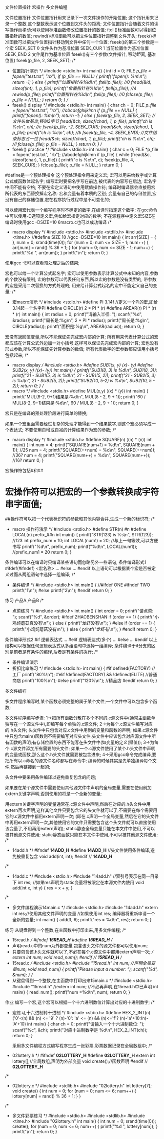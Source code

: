 文件位置指针
宏操作
多文件编程


文件位置指针
文件位置指针用来记录下一次文件操作的开始位置;
这个指针用来记录一个整数,这个整数表示这个位置到文件头的距离;
文件位置指针会随着文件的读写操作而移动;可以使用标准函数修改位置指针的数值;
ftell()标准函数可以得到位置指针的数值;
rewind()标准函数可以把文件位置指针调整到文件开头;
fseek()标准函数可以把文件位置指针移动到文件中任何一个位置;
fseek()的第三个参数是一个宏
    SEEK_SET    0    文件头作为基准位置
    SEEK_CUR    1    当前位置作为基准位置
    SEEK_END    2    文件尾作为基准位置
fseek()有三个参数(文件指针, 移动距离, 基准位置)
fseek(p_file, 2, SEEK_SET);
/*
 * 位置指针演示
 */
#include <stdio.h>
int main() {
    int id = 0;
    FILE *p_file = fopen("test.txt", "rb");
    if (p_file == NULL) {
        printf("fopen(): %m\n");
        return -1;
    } else {
        printf("位置指针在%ld\n", ftell(p_file));    //0
        fread(&id, sizeof(int), 1, p_file);
        printf("位置指针在%ld\n", ftell(p_file));    //4
        rewind(p_file);
        printf("位置指针在%ld\n", ftell(p_file));    //0
        fclose(p_file);
        p_file = NULL;
    }
    return 0;
}
/*
 * fseek() display
 */
#include <stdio.h>
int main() {
    char ch = 0;
    FILE *p_file = fopen("test.txt", "rb");    //abcdefghijklmn
    if (p_file == NULL) {
        printf("fopen(): %m\n");
        return -1;
    } else {
        fseek(p_file, 2, SEEK_SET);    //文件头做基准,移动2字节
        fread(&ch, sizeof(char), 1, p_file);
        printf("ch is %c\n", ch);    //c
        fseek(p_file, -2, SEEK_CUR);
        fread(&ch, sizeof(char), 1, p_file);
        printf("ch is %c\n", ch);    //b
        fseek(p_file, -4, SEEK_END);    //文件结束标志占一位
        fread(&ch, sizeof(char), 1, p_file);
        printf("ch is %c\n", ch);    //l
        fclose(p_file);
        p_file = NULL;
    }
    return 0;
}
/*
 * fseek() practice
 */
#include <stdio.h>
int main() {
    char c = 0;
    FILE *p_file = fopen("test.txt", "rb"); //abcdefghijklmn
    if (p_file) {
        while (fread(&c, sizeof(char), 1, p_file)) {
            printf("c is %c\n", c);
            fseek(p_file, 4, SEEK_CUR);
        }
        fclose(p_file);
        p_file = NULL;
    }
    return 0;
}


#define是一个预处理指令
这个预处理指令用来定义宏;
宏可以用来给数字或计算公式或函数体起名字;
编写宏时要把名字写在前边,被代表的内容写在后边;
宏名字中间不能有空格;
不要在宏定义语句中使用赋值操作符;
编译时编译器会直接用宏所代表的东西替换掉宏名称;
宏和变量有着本质的区别;
变量有自己的存储位置,宏没有自己的存储位置,宏在程序执行过程中是不可变化的;

可以使用宏代表一个编写程序时不确定的数字,在编译时指定这个数字;
在gcc命令中可以使用-D选项定义宏,例如给宏指定对应的数字;
不在源程序中定义宏SIZE在编译时使用gcc -DSIZE=10 6macro.c也可以成功编译
/*
 * macro display
 */
#include <stdio.h>
#include <stdlib.h>
#include <time.h>
//#define       SIZE     10
//gcc -DSIZE=10
int main() {
    int arr[SIZE] = { }, num = 0;
    srand(time(0));
    for (num = 0; num <= SIZE - 1; num++) {
        arr[num] = rand() % 36 + 1;
    }
    for (num = 0; num <= SIZE - 1; num++) {
        printf("%d ", arr[num]);
    }
    printf("\n");
    return 0;
}

使用gcc -E可以查看预处理之后的结果;

宏也可以给一个计算公式起名字;
宏可以使用参数表示计算公式中未知的内容,参数的个数没有限制;
宏的参数可以代表任何东西,所以宏的参数是没有类型的;
带参数的宏是采用二次替换的方式处理的;
用来给计算公式起名的宏中不能定义自己的变量;
/*
 * 宏macro演示
 */
#include <stdio.h>
#define    PI        3.14f    //定义一个PI的宏,即给3.14起一个名字PI
#define    CIRCLE(r)        2 * PI * (r)
#define    AREAR(r)        PI * (r) * (r)
int main() {
    int radius = 0;
    printf("请输入半径: ");
    scanf("%d", &radius);
    printf("周长是:%g\n", 2 * PI * radius);
    printf("周长是:%g\n", CIRCLE(radius));
    printf("面积是:%g\n", AREAR(radius));
    return 0;
}

宏没有返回值变量,所以不能保证先完成宏内部的计算;
所有用来代表计算公式的宏都应该在计算公式外边加一对小括号,这样可以保证先完成宏内部的计算;
宏也没有形式参数,所以不能保证先计算参数的数值;
所有代表数字的宏参数都应该用小括号包括起来;
/*
 * macro display
 */
#include <stdio.h>
#define    SUB1(x, y)    (x)- (y)
#define    SUB2(x, y)    ((x)- (y))
int main() {
    printf("SUB1(8, 3) is %d\n", SUB1(8, 3));
    printf("21 - SUB1(5, 3) is %d\n", 21 - SUB1(5, 2));
    printf("21 - SUB2(5, 3) is %d\n", 21 - SUB2(5, 2));
    printf("SUB2(10, 5-2) is %d\n", SUB2(10, 5 - 2));
    return 0;
}
/*
 * macro
 */
#include <stdio.h>
#define    MUL(x,y)    ((x) * (y))
int main() {
    printf("MUL(8-2, 9+1)结果是:%d\n", MUL(8 - 2, 9 + 1));
    printf("60 / MUL(8-2, 9+1)结果是:%d\n", 60 / MUL(8 - 2, 9 + 1));
    return 0;
}

宏只是在编译的预处理阶段进行简单的替换;

如果一个宏里面需要经过复杂的处理才能得到一个结果数字,则这个宏必须写成一个表达式;
不要使用自增或自减的计算结果作为宏的参数;
/*
 * macro display
 */
#include <stdio.h>
#define    SQUARE(n)    ((n) * (n))
int main() {
    int num = 4;
    printf("SQUARE(num+1) = %d\n", SQUARE(num + 1)); //25
    num = 4;
    printf("SQUARE(++num) = %d\n", SQUARE(++num));    //36?
    num = 4;
    printf("SQUARE(num++) = %d\n", SQUARE(num++));    //16?
    return 0;
}

宏操作符包括#和##
# 宏操作符可以把宏的一个参数转换成字符串字面值;
##操作符可以把一个代表标识符的参数和其他内容合并,生成一个新的标识符;
/*
 * macro 操作符演示
 */
#include <stdio.h>
#define    STR(n)        #n
#define LOCAL(n)    prefix_##n
int main() {
    printf("STR(123) is %s\n", STR(123)); //123
    int prefix_num = 10;
    int LOCAL(num1) = 20;    //与上一句等效,可以方便书写
    printf("%d\n", prefix_num);
    printf("%d\n", LOCAL(num1)); //prefix_num1 = 20
    return 0;
}

条件编译可以在编译时只编译某些语句而忽略另外一些语句;
条件编译形式1
#ifdef(#ifndef) <宏名称> 
    ... 
#else 
    ... 
#endif
以上语句可以根据某个宏是否被定义过而从两组语句中选择一组编译;
/*
 * 条件编译
 */
#include <stdio.h>
int main() {
//#ifdef ONE
#ifndef TWO
    printf("1\n");
#else
    printf("2\n");
#endif
    return 0;
}

练习 
    产品A
    产品B
/*
 * 点菜练习
 */
#include <stdio.h>
int main() {
    int order = 0;
    printf("请点菜: ");
    scanf("%d", &order);
#ifdef ZHAOBENSHAN
    if (order == 1) {
        printf("小鸡炖蘑菇真没有\n");
    } else {
        printf("龙虾没有\n");
    }
#else
    if (order == 1) {
        printf("小鸡炖蘑菇没有\n");
    } else {
        printf("龙虾有\n");
    }
#endif
    return 0;
}

条件编译形式2
#if    逻辑表达式
    ...
#elif    逻辑表达式(多个)
    ...
#else
    ...
#endif
以上结构可以根据任何逻辑表达式从多组语句中选择一组编译;
条件编译于if分支的区别是前者是有条件的编译,后者是有条件的执行;
/*
 * 条件编译演示
 * 折扣比率练习
 */
#include <stdio.h>
int main() {
#if        defined(FACTORY)    //工厂
    printf("80%\n");
#elif    !defined(FACTORY) && !defined(ELITE)    //普通商店
    printf("100%\n");
#else
    printf("120%\n"); //精品店
#endif
    return 0;
}


多文件编程

多文件程序编写时,某个函数必须完整的属于某个文件;一个文件中可以包含多个函数;

多文件程序编写步骤: 
    1->把所有函数分散在多个不同的.c源文件中(通常主函数单独写在一个源文件中),即编写每个单独的.c源文件;
    2->为每个.c源文件编写对应的.h头文件;
        头文件中只包含对应.c文件中用到的变量和函数的声明;
        如果.c源文件中只包含main()函数则不需要编写对应头文件,头文件中应该包含对应源文件中所有函数的声明;有存储位置的东西不能写在头文件中(如变量的定义(赋值));
    3->为每个.c源文件添加所有需要的头文件;
        如果一个.c源文件使用了某个.h头文件中声明的变量或函数,那么这个.h头文件就需要被包含进来;
    4->采用gcc命令完成编译,要把所有以.c命名的源文件名称都写在命令中;
        编译的时候其实是先单独编译每个文件,然后再链接到一起的;

头文件中要采用条件编译以避免重复包含的问题;

如果要在某个源文件中需要使用其他源文件中声明的全局变量,需要在使用前加extern关键字声明,否则使用的将是一个全新的变量;

用extern关键字声明的变量通常在.c源文件中声明,然后在对应的.h头文件中用extern再次声明;这样其他文件只要包含它的头文件就可以了,不需要在每个需要用它的.c源文件中都用extern声明一次;
(即在.c声明一个全局变量,然后在它的头文件中再用extern声明一次,其他使用它的文件只需要包含这个头文件就可以直接使用该变量了,不用再用extern声明);
static静态全局变量只能在本文件中使用,不可以被其他源文件使用;
static静态函数只能在本文件中使用,不可以被其他源文件使用;
/*
 * 14add.h
 */
#ifndef __14ADD_H__
#define    __14ADD_H__
//头文件使用条件编译,避免被重复包含
void add(int, int);
#endif // __14ADD_H__

/*
 * 14add.c
 */
#include <stdio.h>
#include "14add.h" //双引号表示在同一目录下
int res;
//如果res声明为static变量将被限定在本源文件内使用
void add(int x, int y) {
    res = x + y; 
}

/*
 * 多文件编程演示14main.c
 */
#include <stdio.h>
#include "14add.h"
extern int res;//使用其他文件声明的变量
//如果使用int res; 编译器将重新申请一个全新的变量;
int main() {
    add(3, 6);
    printf("res = %d\n", res);
    return 0;
}

练习
    从键盘得到一个整数,在主函数中打印出来,用多文件编程;
/*
 * 15read.h
 */
#ifndef __15READ_H__
#define __15READ_H__
/*
 * 声明read.c中的num为外部变量,包含该头文件的源文件都可以使用num;
 * 只要包含该.h头文件就可以了,不必在每个.c源文件中都用extern声明一次;
 */
extern int num;
void read_num();
#endif // __15READ_H__
/*
 * 15read.c
 */
#include <stdio.h>
#include "15read.h"
int num; //声明全局变量num;
void read_num() {
    printf("Please input a number: ");
    scanf("%d", &num);
}
/*
 * 从键盘得到一个整数,在主函数中打印出来15main.c
 */
#include <stdio.h>
#include "15read.h"
//extern int num; //不必再声明,在15read.h中已声明
int main() {
    read_num();
    printf("num =%d\n", num);
    return 0;
}


作业
    编写一个宏,这个宏可以根据一个十六进制数位计算出对应的十进制数字;
/*
 * 宏练习,十六进制转十进制
 */
#include <stdio.h>
#define    HEX_2_INT(n)    ('0'<(n) && (n) <= '9' ? (n)-'0': 'a' <= (n) && (n)<='f'? (n)-'a'+10:(n)-'A'+10)
int main() {
    char ch = 0;
    printf("请输入一个十六进制数位: ");
    scanf("%c", &ch);
    printf("对应十进制数字是 %d\n", HEX_2_INT(ch));
    return 0;
}

    采用多文件编程方式编写程序生成一张彩票,彩票数据记录在全局数组中;
/*
 * 02lottery.h
 */
#ifndef    __02LOTTERY_H__
#define    __02LOTTERY_H__
extern int lottery[];//全局数组,声明为外部变量
void create();//函数声明
#endif    // __02LOTTERY_H__

/*
 * 02lottery.c
 */
#include <stdlib.h>
#include "02lottery.h"
int lottery[7];
void create() {
    int num = 0;
    for (num = 0; num <= 6; num++) {
        lottery[num] = rand() % 36 + 1;
    }
}

/*
 * 多文件彩票练习
 */
#include <stdio.h>
#include <stdlib.h>
#include <time.h>
#include "02lottery.h"
int main() {
    int num = 0;
    srand(time(0));
    create();
    for (num = 0; num <= 6; num++) {
        printf("%d ", lottery[num]);
    }
    printf("\n");
    return 0;
}

